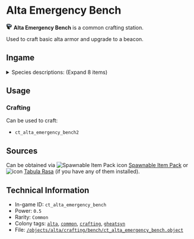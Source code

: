 # Alta Emergency Bench

<img src="https://raw.githubusercontent.com/Ceterai/Enternia/main/objects/alta/crafting/bench/icon1.png" alt="Alta Emergency Bench icon" loading="lazy" width="auto" height="16px"/> **Alta Emergency Bench** is a common crafting station.

Used to craft basic alta armor and upgrade to a beacon.

## Ingame

<details markdown="1"><summary>Species descriptions: (Expand 8 items)</summary>

- Alta: This station allows to upgrade equipment using gheatsyn shards.
- Apex: A workbench, presumably for general works with titanium and crystal matters.
- Avian: A crafting bench made of titanium.
- Floran: Floran putsss a crystal in - getsss a shiny out.
- Glitch: Impressed. Simple yet functional, contains unusual instruments.
- Human: A crafting table out of a titanium. Do you need to have another workbench just to create this one?
- Hylotl: The simplicity of its design compliments the simplicity of its functionality.
- Novakid: Basic lookin' bench.

</details>

## Usage

### Crafting

Can be used to craft:

- `ct_alta_emergency_bench2`

## Sources

Can be obtained via <img src="https://raw.githubusercontent.com/Silverfeelin/Starbound-SpawnableItemPack/master/interface/sip/iconSmall.png" alt="Spawnable Item Pack icon" width="18" height="14"/> [Spawnable Item Pack](https://steamcommunity.com/sharedfiles/filedetails/?id=733665104) or <img src="https://steamuserimages-a.akamaihd.net/ugc/263843960696222713/3EC9A7C005541F7D577EBCB8C5736B4EFC9973D6/" alt="icon" width="8" height="12"/> [Tabula Rasa](https://community.playstarbound.com/resources/the-tabula-rasa.3222/) (if you have any of them installed).

## Technical Information

- In-game ID: `ct_alta_emergency_bench`
- Power: `0.5`
- Rarity: `Common`
- Colony tags: [`alta`](https://ceterai.github.io/MyEnternia/Wiki/Tags/Alta), [`common`](https://ceterai.github.io/MyEnternia/Wiki/Tags/Common), [`crafting`](https://ceterai.github.io/MyEnternia/Wiki/Tags/Crafting), [`gheatsyn`](https://ceterai.github.io/MyEnternia/Wiki/Tags/Gheatsyn)
- File: [`/objects/alta/crafting/bench/ct_alta_emergency_bench.object`](https://github.com/Ceterai/Enternia/blob/main/objects/alta/crafting/bench/ct_alta_emergency_bench.object)
